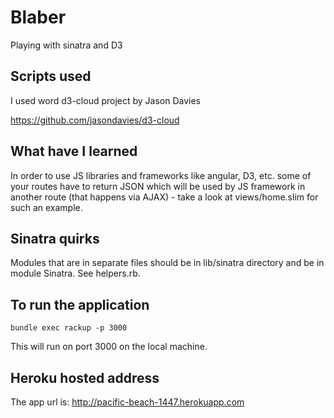 # Blaber
Playing with sinatra and D3

## Scripts used
I used word d3-cloud project by Jason Davies

https://github.com/jasondavies/d3-cloud

## What have I learned
In order to use JS libraries and frameworks like angular, D3, etc. some of your routes have to return JSON which will be used by JS framework in another route (that happens via AJAX) - take a look at views/home.slim for such an example.

## Sinatra quirks
Modules that are in separate files should be in lib/sinatra directory and be in module Sinatra. See helpers.rb.

## To run the application 
`bundle exec rackup -p 3000`

This will run on port 3000 on the local machine.

## Heroku hosted address
The app url is: http://pacific-beach-1447.herokuapp.com

